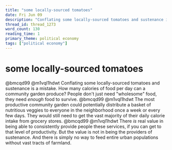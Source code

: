 ```yaml
---
title: "some locally-sourced tomatoes"
date: Fri Jun 09
description: "Conflating some locally-sourced tomatoes and sustenance is a mistake. How many calories of food per day can a community garden produce?"
thread_id: thread_1273
word_count: 130
reading_time: 1
primary_theme: political economy
tags: ["political economy"]
---
```


# some locally-sourced tomatoes

@bmcqd99 @m1vql1hdwt Conflating some locally-sourced tomatoes and sustenance is a mistake. How many calories of food per day can a community garden produce? People don't just need "wholesome" food, they need *enough* food to survive. @bmcqd99 @m1vql1hdwt The most productive community garden could potentially distribute a basket of nutritious veggies to everyone in the neighborhood once a week or every few days. They would still need to get the vast majority of their daily calorie intake from grocery stores. @bmcqd99 @m1vql1hdwt There *is* real value in being able to consistently provide people these services, if you can get to that level of productivity. But the value is not in being the providers of sustenance. And there is simply no way to feed entire urban populations without vast tracts of farmland.
